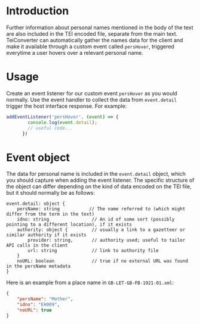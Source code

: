 # Introduction

Further information about personal names mentioned in the body of the text are also included in the TEI encoded file, separate from the main text. TeiConverter can automatically gather the names data for the client and make it available through a custom event called `persHover`, triggered everytime a user hovers over a relevant personal name.

# Usage
Create an event listener for our custom event `persHover` as you would normally. Use the event handler to collect the data from `event.detail` trigger the host interface response. For example:

```js
addEventListener('persHover', (event) => {
        console.log(event.detail);
        // useful code...
      })
```

# Event object
The data for personal name is included in the `event.detail` object, which you should capture when adding the event listener. The specific structure of the object can differ depending on the kind of data encoded on the TEI file, but it should normally be as follows:

```
event.detail: object {
    persName: string           // The name referred to (which might differ from the term in the text)
    idno: string                // An id of some sort (possibly pointing to a different location), if it exists
    authority: object {         // usually a link to a gazetteer or similar authority if it exists
        provider: string,       // authority used; useful to tailor API calls in the client
        url: string             // link to authority file
    }
    noURL: boolean              // true if no external URL was found in the persName metadata
}
```

Here is an example from a place name in `GB-LET-GB-FB-1921-01.xml`:
```json
{
    "persName": "Mother",
    "idno": "EH009",
    "noURL": true
}
```